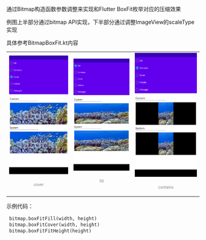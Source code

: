 通过Bitmap构造函数参数调整来实现和Flutter BoxFit枚举对应的压缩效果

例图上半部分通过bitmap API实现，下半部分通过调整ImageView的scaleType实现

具体参考BitmapBoxFit.kt内容

 <div align=center>
<table>
<tr>
<td>
<img src="example/cover.png" width=300 alt=""/>
<p align=center><font size="1" color="grey">cover</font></p>
</td>
<td>
<img src="example/fill.png" width=300 alt=""/>
<p align=center><font size="1" color="grey">fill</font></p>
</td>
<td>
<img src="example/contains.png" width=300 alt=""/>
<p align=center><font size="1" color="grey">contains</font></p>
</td>
</tr>
</table>
</div>

示例代码：

	 bitmap.boxFitFill(width, height)
	 bitmap.boxFitCover(width, height)
	 bitmap.boxFitFitHeight(height)




